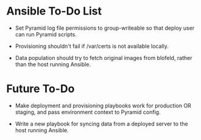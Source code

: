 Ansible To-Do List
==================

- Set Pyramid log file permissions to group-writeable so that deploy user can
  run Pyramid scripts.

- Provisioning shouldn't fail if /var/certs is not available locally.

- Data population should try to fetch original images from blofeld, rather than
  the host running Ansible.



Future To-Do
============

- Make deployment and provisioning playbooks work for production OR staging,
  and pass environment context to Pyramid config.

- Write a new playbook for syncing data from a deployed server to the host
  running Ansible.
